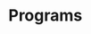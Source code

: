# Programs




















































































































































































































































